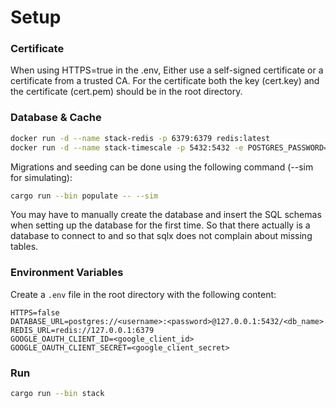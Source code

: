 # Setup

### Certificate
When using HTTPS=true in the .env, Either use a self-signed certificate or a certificate from a trusted CA. For the certificate both the key (cert.key) and the certificate (cert.pem) should be in the root directory.

### Database & Cache

```bash
docker run -d --name stack-redis -p 6379:6379 redis:latest
docker run -d --name stack-timescale -p 5432:5432 -e POSTGRES_PASSWORD=<password> timescale/timescaledb-ha:pg16
```

Migrations and seeding can be done using the following command (--sim for simulating):
```bash
cargo run --bin populate -- --sim
```

You may have to manually create the database and insert the SQL schemas when setting up the database for the first time.
So that there actually is a database to connect to and so that sqlx does not complain about missing tables.

### Environment Variables

Create a `.env` file in the root directory with the following content:

```env
HTTPS=false
DATABASE_URL=postgres://<username>:<password>@127.0.0.1:5432/<db_name>
REDIS_URL=redis://127.0.0.1:6379
GOOGLE_OAUTH_CLIENT_ID=<google_client_id>
GOOGLE_OAUTH_CLIENT_SECRET=<google_client_secret>
```

### Run

```bash
cargo run --bin stack
```
